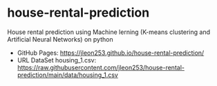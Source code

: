 # house-rental-prediction
House rental prediction using Machine lerning (K-means clustering and Artificial Neural Networks) on python

- GitHub Pages: https://jleon253.github.io/house-rental-prediction/
- URL DataSet housing_1.csv: https://raw.githubusercontent.com/jleon253/house-rental-prediction/main/data/housing_1.csv
